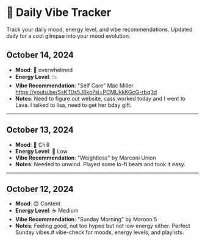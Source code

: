 # 🌈 Daily Vibe Tracker

Track your daily mood, energy level, and vibe recommendations. Updated daily for a cool glimpse into your mood evolution.

## October 14, 2024
- **Mood**: 🫠 overwhelmed 
- **Energy Level**: 📉
- **Vibe Recommendation**: "Self Care" Mac Miller https://youtu.be/SsKT0s5J8ko?si=PCMUkkKGcG-rbq3d 
- **Notes**: Need to figure out website, cass worked today and I went to Lava. I talked to lisa, need to get her bday gift.
 

---

## October 13, 2024
- **Mood**: 🧘 Chill
- **Energy Level**: 🌊 Low
- **Vibe Recommendation**: "Weightless" by Marconi Union
- **Notes**: Needed to unwind. Played some lo-fi beats and took it easy.

---

## October 12, 2024
- **Mood**: 😊 Content
- **Energy Level**: ☕ Medium
- **Vibe Recommendation**: "Sunday Morning" by Maroon 5
- **Notes**: Feeling good, not too hyped but not low energy either. Perfect Sunday vibes.# vibe-check
 for moods, energy levels, and playlists.

